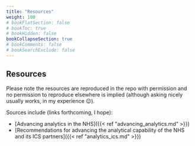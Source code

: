 ```yaml
---
title: "Resources"
weight: 100
# bookFlatSection: false
# bookToc: true
# bookHidden: false
bookCollapseSection: true
# bookComments: false
# bookSearchExclude: false
---
```


## Resources

Please note the resources are reproduced in the repo with permission and no permission to reproduce elsewhere is implied (although asking nicely usually works, in my experience :wink:).

Sources include (links forthcoming, I hope): 

* [Advancing analytics in the NHS]({{< ref "advancing_analytics.md" >}})
* [Recommendations for advancing the analytical capability of the NHS and its ICS partners]({{< ref "analytics_ics.md" >}})
